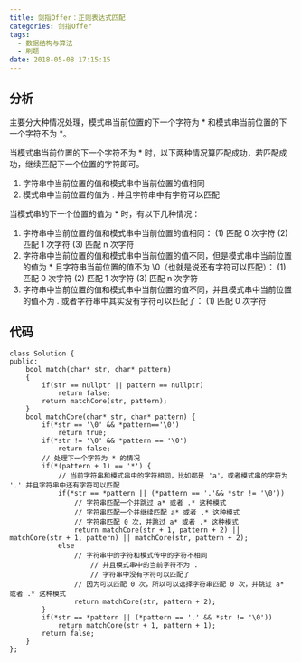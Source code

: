 ```yaml
---
title: 剑指Offer：正则表达式匹配
categories: 剑指Offer
tags:
  - 数据结构与算法
  - 刷题
date: 2018-05-08 17:15:15
---
```

## 分析
主要分大种情况处理，模式串当前位置的下一个字符为 \* 和模式串当前位置的下一个字符不为 \*。

当模式串当前位置的下一个字符不为 \* 时，以下两种情况算匹配成功，若匹配成功，继续匹配下一个位置的字符即可。
1. 字符串中当前位置的值和模式串中当前位置的值相同
2. 模式串中当前位置的值为 . 并且字符串中有字符可以匹配

当模式串的下一个位置的值为 \* 时，有以下几种情况：	
1. 字符串中当前位置的值和模式串中当前位置的值相同：
(1) 匹配 0 次字符
(2) 匹配 1 次字符
(3) 匹配 n 次字符
2. 字符串中当前位置的值和模式串中当前位置的值不同，但是模式串中当前位置的值为 \* 且字符串当前位置的值不为 \0（也就是说还有字符可以匹配）：
(1) 匹配 0 次字符
(2) 匹配 1 次字符
(3) 匹配 n 次字符
3. 字符串中当前位置的值和模式串中当前位置的值不同，并且模式串中当前位置的值不为 . 或者字符串中其实没有字符可以匹配了：
(1) 匹配 0 次字符

## 代码
```
class Solution {
public:
    bool match(char* str, char* pattern)
    {
        if(str == nullptr || pattern == nullptr)
            return false;
        return matchCore(str, pattern);
    }
    bool matchCore(char* str, char* pattern) {
        if(*str == '\0' && *pattern=='\0')
            return true;
        if(*str != '\0' && *pattern == '\0')
            return false;
        // 处理下一个字符为 * 的情况
        if(*(pattern + 1) == '*') {
            // 当前字符串和模式串中的字符相同，比如都是 'a'，或者模式串的字符为 '.' 并且字符串中还有字符可以匹配
            if(*str == *pattern || (*pattern == '.'&& *str != '\0'))
                // 字符串匹配一个并跳过 a* 或者 .* 这种模式
                // 字符串匹配一个并继续匹配 a* 或者 .* 这种模式
                // 字符串匹配 0 次，并跳过 a* 或者 .* 这种模式
                return matchCore(str + 1, pattern + 2) || matchCore(str + 1, pattern) || matchCore(str, pattern + 2);
            else
                // 字符串中的字符和模式传中的字符不相同
                    // 并且模式串中的当前字符不为 .
                    // 字符串中没有字符可以匹配了
                // 因为可以匹配 0 次，所以可以选择字符串匹配 0 次，并跳过 a* 或者 .* 这种模式
                return matchCore(str, pattern + 2);
        }
        if(*str == *pattern || (*pattern == '.' && *str != '\0'))
            return matchCore(str + 1, pattern + 1);
        return false;
    }
};
```

